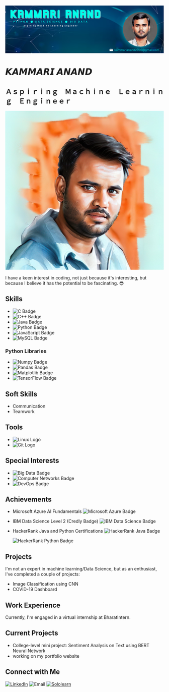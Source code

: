 ![Banner](https://github.com/Kammarianand/Kammarianand/raw/main/1.png)


# 𝙆𝘼𝙈𝙈𝘼𝙍𝙄 𝘼𝙉𝘼𝙉𝘿
## Ａｓｐｉｒｉｎｇ　Ｍａｃｈｉｎｅ　Ｌｅａｒｎｉｎｇ　Ｅｎｇｉｎｅｅｒ

![Profile](https://github.com/Kammarianand/Kammarianand/raw/main/arMARc20_4x.jpg)

I have a keen interest in coding, not just because it's interesting, but because I believe it has the potential to be fascinating. 😎

## Skills

- ![C Badge](https://img.shields.io/badge/-C-00599C)
- ![C++ Badge](https://img.shields.io/badge/-C++-00599C)
- ![Java Badge](https://img.shields.io/badge/-Java-007396)
- ![Python Badge](https://img.shields.io/badge/-Python-3776AB)
- ![JavaScript Badge](https://img.shields.io/badge/-JavaScript-F7DF1E)
- ![MySQL Badge](https://img.shields.io/badge/-MySQL-4479A1)

### Python Libraries

- ![Numpy Badge](https://img.shields.io/badge/Python-Numpy-013243)
- ![Pandas Badge](https://img.shields.io/badge/Python-Pandas-150458)
- ![Matplotlib Badge](https://img.shields.io/badge/Python-Matplotlib-E97627)
- ![TensorFlow Badge](https://img.shields.io/badge/Python-TensorFlow-FF6F00)

## Soft Skills

- Communication
- Teamwork

## Tools

- ![Linux Logo](https://img.icons8.com/color/48/000000/linux.png)
- ![Git Logo](https://img.icons8.com/color/48/000000/git.png)

## Special Interests

- ![Big Data Badge](https://img.shields.io/badge/-Big_Data-orange)
- ![Computer Networks Badge](https://img.shields.io/badge/-Computer_Networks-blueviolet)
- ![DevOps Badge](https://img.shields.io/badge/-DevOps-brightgreen)

## Achievements

- Microsoft Azure AI Fundamentals ![Microsoft Azure Badge](https://img.shields.io/badge/Achievement-Microsoft_Azure-blue)
  
- IBM Data Science Level 2 (Credly Badge) ![IBM Data Science Badge](https://img.shields.io/badge/Achievement-IBM_Data_Science-blue)

- HackerRank Java and Python Certifications
  ![HackerRank Java Badge](https://img.shields.io/badge/Achievement-HackerRank_Java-brightgreen)
  
  ![HackerRank Python Badge](https://img.shields.io/badge/Achievement-HackerRank_Python-brightgreen)

## Projects

I'm not an expert in machine learning/Data Science, but as an enthusiast, I've completed a couple of projects:

- Image Classification using CNN
- COVID-19 Dashboard

## Work Experience

Currently, I'm engaged in a virtual internship at BharatIntern.

## Current Projects

- College-level mini project: Sentiment Analysis on Text using BERT Neural Network
- working on my portfolio website 

## Connect with Me

[![LinkedIn](https://img.shields.io/badge/LinkedIn-Connect-blue)](https://www.linkedin.com/in/kammari-anand-504512230/)
![Email](https://img.shields.io/badge/Email-Contact-informational)
[![Sololearn](https://img.shields.io/badge/Sololearn-Connect-green)](https://www.sololearn.com/profile/20186597)
